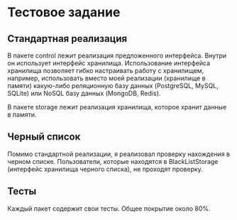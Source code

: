 # Тестовое задание

## Стандартная реализация

В пакете control лежит реализация предложенного интерфейса. Внутри он использует интерфейс хранилища. Использование интерфейса хранилища позволяет гибко настраивать работу с хранилищем, например, использовать вместо моей реализации (хранилище в памяти) какую-либо реляционную базу данных (PostgreSQL, MySQL, SQLite) или NoSQL базу данных (MongoDB, Redis).

В пакете storage лежит реализация хранилища, которое хранит данные в памяти.

## Черный список

Помимо стандартной реализации, я реализовал проверку нахождения в черном списке. Пользователи, которые находятся в BlackListStorage (интерфейс хранилища черного списка), не проходят проверку.

## Тесты

Каждый пакет содержит свои тесты. Общее покрытие около 80%.
